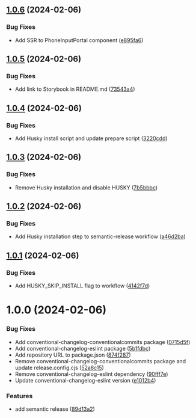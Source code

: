 ## [1.0.6](https://github.com/iPagar/react-phone-input-beautify/compare/v1.0.5...v1.0.6) (2024-02-06)

### Bug Fixes

- Add SSR to PhoneInputPortal component ([e895fa6](https://github.com/iPagar/react-phone-input-beautify/commit/e895fa6f2ad81d9836d4497229835be7a1ee00b9))

## [1.0.5](https://github.com/iPagar/react-phone-input-beautify/compare/v1.0.4...v1.0.5) (2024-02-06)

### Bug Fixes

- Add link to Storybook in README.md ([73543a4](https://github.com/iPagar/react-phone-input-beautify/commit/73543a4ab8c4e18155da8412dbf2ce18046b1abc))

## [1.0.4](https://github.com/iPagar/react-phone-input-beautify/compare/v1.0.3...v1.0.4) (2024-02-06)

### Bug Fixes

- Add Husky install script and update prepare script ([3220cdd](https://github.com/iPagar/react-phone-input-beautify/commit/3220cdd9f36e8d43c0fa106fa20dc071b4339b61))

## [1.0.3](https://github.com/iPagar/react-phone-input-beautify/compare/v1.0.2...v1.0.3) (2024-02-06)

### Bug Fixes

- Remove Husky installation and disable HUSKY ([7b5bbbc](https://github.com/iPagar/react-phone-input-beautify/commit/7b5bbbccdaa061ceee7e8c18aa3cf7c911040771))

## [1.0.2](https://github.com/iPagar/react-phone-input-beautify/compare/v1.0.1...v1.0.2) (2024-02-06)

### Bug Fixes

- Add Husky installation step to semantic-release workflow ([a46d2ba](https://github.com/iPagar/react-phone-input-beautify/commit/a46d2ba19c0bee8add4b0ba87233c964ef2a860a))

## [1.0.1](https://github.com/iPagar/react-phone-input-beautify/compare/v1.0.0...v1.0.1) (2024-02-06)

### Bug Fixes

- Add HUSKY_SKIP_INSTALL flag to workflow ([4142f7d](https://github.com/iPagar/react-phone-input-beautify/commit/4142f7d9f3e4068e973babf4d136ec02f2bb37ff))

# 1.0.0 (2024-02-06)

### Bug Fixes

- Add conventional-changelog-conventionalcommits package ([0715d5f](https://github.com/iPagar/react-phone-input-beautify/commit/0715d5f8e384796289902df218ea5924eb6e6974))
- Add conventional-changelog-eslint package ([5b1fdbc](https://github.com/iPagar/react-phone-input-beautify/commit/5b1fdbc2262c664357e8dbf490b8255c2ccc40c9))
- Add repository URL to package.json ([874f287](https://github.com/iPagar/react-phone-input-beautify/commit/874f2878c4c3605be5870e0f85ec388931bd4b1c))
- Remove conventional-changelog-conventionalcommits package and update release.config.cjs ([52a8c15](https://github.com/iPagar/react-phone-input-beautify/commit/52a8c155658e4dff289a9a2962f8194ff7f45eca))
- Remove conventional-changelog-eslint dependency ([90fff7e](https://github.com/iPagar/react-phone-input-beautify/commit/90fff7ecb6cec70841dc9a8e45ea5b5ed44b4189))
- Update conventional-changelog-eslint version ([e1012b4](https://github.com/iPagar/react-phone-input-beautify/commit/e1012b46c99247825228ff84152f954f5a1468e3))

### Features

- add semantic release ([89d13a2](https://github.com/iPagar/react-phone-input-beautify/commit/89d13a2b0525efdc93809864237bb569c937ddb9))
